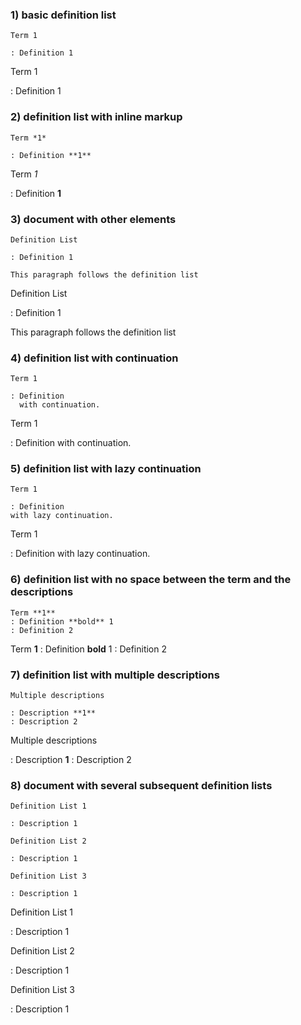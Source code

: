<!-- ## \_original_module.md ------------ -->

### 1) basic definition list
```
Term 1

: Definition 1
```
Term 1

: Definition 1

### 2) definition list with inline markup
```
Term *1*

: Definition **1**
```
Term *1*

: Definition **1**

### 3) document with other elements
```
Definition List

: Definition 1

This paragraph follows the definition list
```
Definition List

: Definition 1

This paragraph follows the definition list

### 4) definition list with continuation
```
Term 1

: Definition
  with continuation.
```
Term 1

: Definition
  with continuation.

### 5) definition list with lazy continuation
```
Term 1

: Definition
with lazy continuation.
```
Term 1

: Definition
with lazy continuation.

### 6) definition list with no space between the term and the descriptions
```
Term **1**
: Definition **bold** 1
: Definition 2
```
Term **1**
: Definition **bold** 1
: Definition 2

### 7) definition list with multiple descriptions
```
Multiple descriptions

: Description **1**
: Description 2
```
Multiple descriptions

: Description **1**
: Description 2

### 8) document with several subsequent definition lists
```
Definition List 1

: Description 1

Definition List 2

: Description 1

Definition List 3

: Description 1
```
Definition List 1

: Description 1

Definition List 2

: Description 1

Definition List 3

: Description 1

